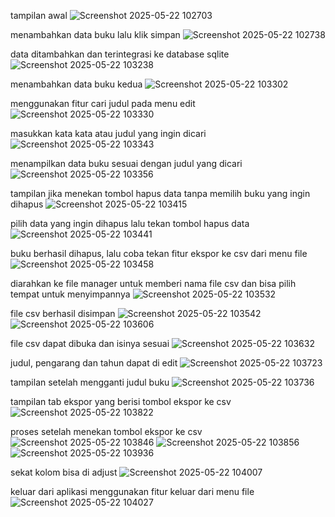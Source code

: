 tampilan awal
![Screenshot 2025-05-22 102703](https://github.com/user-attachments/assets/9354476d-7609-4a8a-99f7-d007efcfaa4f)

menambahkan data buku lalu klik simpan
![Screenshot 2025-05-22 102738](https://github.com/user-attachments/assets/97ce82ce-efa1-4be7-b19e-6becd780594a)

data ditambahkan dan terintegrasi ke database sqlite
![Screenshot 2025-05-22 103238](https://github.com/user-attachments/assets/40c6038b-1d95-42d0-a331-2241fd5e1d40)

menambahkan data buku kedua
![Screenshot 2025-05-22 103302](https://github.com/user-attachments/assets/025db69a-bd78-41d2-8070-b7f74380ed96)

menggunakan fitur cari judul pada menu edit
![Screenshot 2025-05-22 103330](https://github.com/user-attachments/assets/5a1ea6bb-f958-4436-9828-bab3232680c6)

masukkan kata kata atau judul yang ingin dicari
![Screenshot 2025-05-22 103343](https://github.com/user-attachments/assets/6e1861fe-2d5c-4e25-9705-f4578ae74fc9)

menampilkan data buku sesuai dengan judul yang dicari
![Screenshot 2025-05-22 103356](https://github.com/user-attachments/assets/ccb21044-9de3-42c8-98e8-cbc492e02d82)

tampilan jika menekan tombol hapus data tanpa memilih buku yang ingin dihapus
![Screenshot 2025-05-22 103415](https://github.com/user-attachments/assets/75fdb4f8-160d-404a-9b47-69133e1406a9)

pilih data yang ingin dihapus lalu tekan tombol hapus data
![Screenshot 2025-05-22 103441](https://github.com/user-attachments/assets/98578d56-da6b-4a89-9d48-301e7c86880d)

buku berhasil dihapus, lalu coba tekan fitur ekspor ke csv dari menu file
![Screenshot 2025-05-22 103458](https://github.com/user-attachments/assets/e8bd5681-61bf-4c38-9060-9fdc13c13696)

diarahkan ke file manager untuk memberi nama file csv dan bisa pilih tempat untuk menyimpannya
![Screenshot 2025-05-22 103532](https://github.com/user-attachments/assets/d0e03dfc-5945-48c2-982a-30b520c0f3c9)

file csv berhasil disimpan
![Screenshot 2025-05-22 103542](https://github.com/user-attachments/assets/a2f07823-8aab-42dd-8c07-f352e6576ec4)
![Screenshot 2025-05-22 103606](https://github.com/user-attachments/assets/37e7b2a7-b708-4b94-92cb-8e66a311d164)

file csv dapat dibuka dan isinya sesuai
![Screenshot 2025-05-22 103632](https://github.com/user-attachments/assets/468244ce-75d7-424f-a975-8906c4a1fa82)

judul, pengarang dan tahun dapat di edit
![Screenshot 2025-05-22 103723](https://github.com/user-attachments/assets/81430cf5-663c-4e05-9ddf-523a51898cf2)

tampilan setelah mengganti judul buku
![Screenshot 2025-05-22 103736](https://github.com/user-attachments/assets/0fbebfd7-5f8f-441d-8771-58ab0a5326bc)

tampilan tab ekspor yang berisi tombol ekspor ke csv 
![Screenshot 2025-05-22 103822](https://github.com/user-attachments/assets/b4e7eae0-0dd2-4a02-8b55-4932a397a11a)

proses setelah menekan tombol ekspor ke csv
![Screenshot 2025-05-22 103846](https://github.com/user-attachments/assets/31ea9e04-abe9-4f7d-95ea-36686563c9b8)
![Screenshot 2025-05-22 103856](https://github.com/user-attachments/assets/08a47f54-14e4-4ea0-bfc3-dab8ac359ac5)
![Screenshot 2025-05-22 103936](https://github.com/user-attachments/assets/cdb03ab1-e1b0-4fb3-a800-f3a665fe1643)

sekat kolom bisa di adjust
![Screenshot 2025-05-22 104007](https://github.com/user-attachments/assets/473f2d0f-f138-463b-bc6a-33d819e4e6df)

keluar dari aplikasi menggunakan fitur keluar dari menu file
![Screenshot 2025-05-22 104027](https://github.com/user-attachments/assets/7f476ce6-9479-4f1d-abb2-2b4ccc58479b)

